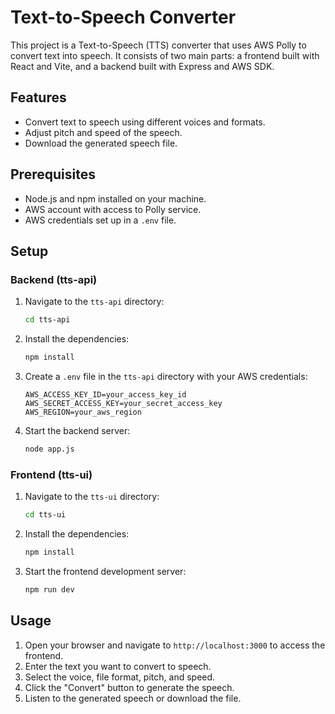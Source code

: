 # Text-to-Speech Converter

This project is a Text-to-Speech (TTS) converter that uses AWS Polly to convert text into speech. It consists of two main parts: a frontend built with React and Vite, and a backend built with Express and AWS SDK.

## Features

- Convert text to speech using different voices and formats.
- Adjust pitch and speed of the speech.
- Download the generated speech file.

## Prerequisites

- Node.js and npm installed on your machine.
- AWS account with access to Polly service.
- AWS credentials set up in a `.env` file.

## Setup

### Backend (tts-api)

1. Navigate to the `tts-api` directory:
   ```sh
   cd tts-api
   ```

2. Install the dependencies:
   ```sh
   npm install
   ```

3. Create a `.env` file in the `tts-api` directory with your AWS credentials:
   ```properties
   AWS_ACCESS_KEY_ID=your_access_key_id
   AWS_SECRET_ACCESS_KEY=your_secret_access_key
   AWS_REGION=your_aws_region
   ```

4. Start the backend server:
   ```sh
   node app.js
   ```

### Frontend (tts-ui)

1. Navigate to the `tts-ui` directory:
   ```sh
   cd tts-ui
   ```

2. Install the dependencies:
   ```sh
   npm install
   ```

3. Start the frontend development server:
   ```sh
   npm run dev
   ```

## Usage

1. Open your browser and navigate to `http://localhost:3000` to access the frontend.
2. Enter the text you want to convert to speech.
3. Select the voice, file format, pitch, and speed.
4. Click the "Convert" button to generate the speech.
5. Listen to the generated speech or download the file.


